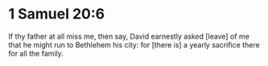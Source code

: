 # 1 Samuel 20:6

If thy father at all miss me, then say, David earnestly asked [leave] of me that he might run to Bethlehem his city: for [there is] a yearly sacrifice there for all the family.